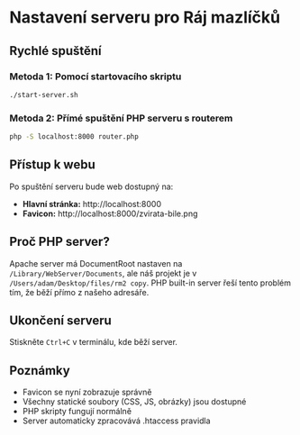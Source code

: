 # Nastavení serveru pro Ráj mazlíčků

## Rychlé spuštění

### Metoda 1: Pomocí startovacího skriptu
```bash
./start-server.sh
```

### Metoda 2: Přímé spuštění PHP serveru s routerem
```bash
php -S localhost:8000 router.php
```

## Přístup k webu

Po spuštění serveru bude web dostupný na:
- **Hlavní stránka:** http://localhost:8000
- **Favicon:** http://localhost:8000/zvirata-bile.png

## Proč PHP server?

Apache server má DocumentRoot nastaven na `/Library/WebServer/Documents`, ale náš projekt je v `/Users/adam/Desktop/files/rm2 copy`. PHP built-in server řeší tento problém tím, že běží přímo z našeho adresáře.

## Ukončení serveru

Stiskněte `Ctrl+C` v terminálu, kde běží server.

## Poznámky

- Favicon se nyní zobrazuje správně
- Všechny statické soubory (CSS, JS, obrázky) jsou dostupné
- PHP skripty fungují normálně
- Server automaticky zpracovává .htaccess pravidla
